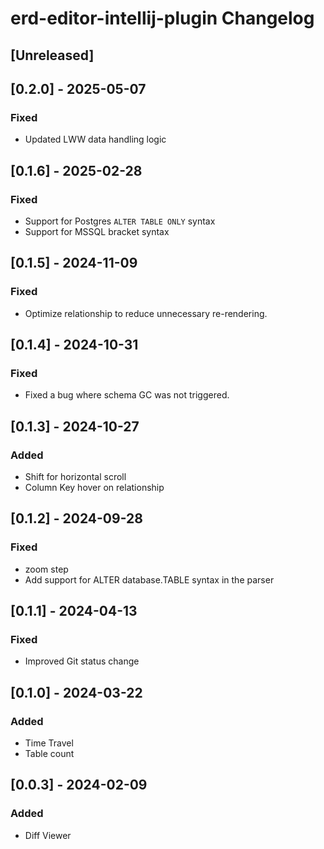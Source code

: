 <!-- Keep a Changelog guide -> https://keepachangelog.com -->

# erd-editor-intellij-plugin Changelog

## [Unreleased]

## [0.2.0] - 2025-05-07

### Fixed

- Updated LWW data handling logic

## [0.1.6] - 2025-02-28

### Fixed

- Support for Postgres `ALTER TABLE ONLY` syntax
- Support for MSSQL bracket syntax

## [0.1.5] - 2024-11-09

### Fixed

- Optimize relationship to reduce unnecessary re-rendering.

## [0.1.4] - 2024-10-31

### Fixed

- Fixed a bug where schema GC was not triggered.

## [0.1.3] - 2024-10-27

### Added

- Shift for horizontal scroll
- Column Key hover on relationship

## [0.1.2] - 2024-09-28

### Fixed

- zoom step
- Add support for ALTER database.TABLE syntax in the parser

## [0.1.1] - 2024-04-13

### Fixed

- Improved Git status change

## [0.1.0] - 2024-03-22

### Added

- Time Travel
- Table count

## [0.0.3] - 2024-02-09

### Added

- Diff Viewer
